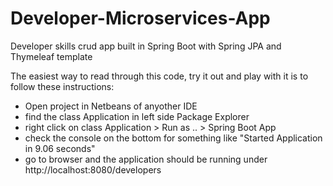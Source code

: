 # Developer-Microservices-App
Developer skills crud app built in Spring Boot with Spring JPA and Thymeleaf template


The easiest way to read through this code, try it out and play with it is to follow these instructions:
- Open project in Netbeans of anyother IDE
- find the class Application in left side Package Explorer
- right click on class Application > Run as .. > Spring Boot App
- check the console on the bottom for something like "Started Application in 9.06 seconds"
- go to browser and the application should be running under http://localhost:8080/developers



